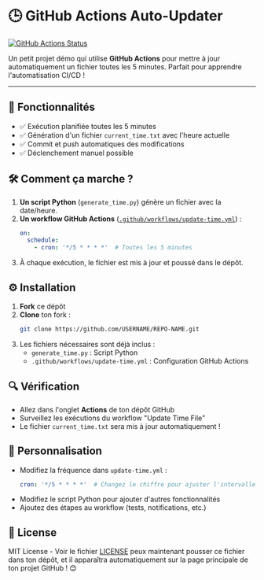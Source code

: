 # 🕒 GitHub Actions Auto-Updater

[![GitHub Actions Status](https://img.shields.io/github/actions/workflow/status/USERNAME/REPO-NAME/update-time.yml?label=Automated%20Update&style=flat-square)](https://github.com/USERNAME/REPO-NAME/actions)

Un petit projet démo qui utilise **GitHub Actions** pour mettre à jour automatiquement un fichier toutes les 5 minutes. Parfait pour apprendre l'automatisation CI/CD !

---

## 🚀 Fonctionnalités
- ✅ Exécution planifiée toutes les 5 minutes
- ✅ Génération d'un fichier `current_time.txt` avec l'heure actuelle
- ✅ Commit et push automatiques des modifications
- ✅ Déclenchement manuel possible

## 🛠️ Comment ça marche ?
1. **Un script Python** (`generate_time.py`) génère un fichier avec la date/heure.
2. **Un workflow GitHub Actions** ([`.github/workflows/update-time.yml`](.github/workflows/update-time.yml)) :
   ```yaml
   on:
     schedule:
       - cron: '*/5 * * * *'  # Toutes les 5 minutes
   ```
3. À chaque exécution, le fichier est mis à jour et poussé dans le dépôt.

## ⚙️ Installation
1. **Fork** ce dépôt
2. **Clone** ton fork :
   ```bash
   git clone https://github.com/USERNAME/REPO-NAME.git
   ```
3. Les fichiers nécessaires sont déjà inclus :
   - `generate_time.py` : Script Python
   - `.github/workflows/update-time.yml` : Configuration GitHub Actions

## 🔍 Vérification
- Allez dans l'onglet **Actions** de ton dépôt GitHub
- Surveillez les exécutions du workflow "Update Time File"
- Le fichier `current_time.txt` sera mis à jour automatiquement !

## 🎨 Personnalisation
- Modifiez la fréquence dans `update-time.yml` :
  ```yaml
  cron: '*/5 * * * *'  # Changez le chiffre pour ajuster l'intervalle
  ```
- Modifiez le script Python pour ajouter d'autres fonctionnalités
- Ajoutez des étapes au workflow (tests, notifications, etc.)

## 📄 License
MIT License - Voir le fichier [LICENSE](LICENSE)
peux maintenant pousser ce fichier dans ton dépôt, et il apparaîtra automatiquement sur la page principale de ton projet GitHub ! 😊